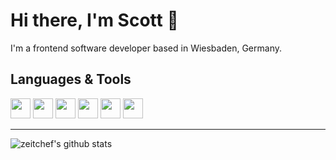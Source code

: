 # Hi there, I'm Scott 👋

I'm a frontend software developer based in Wiesbaden, Germany.

## Languages & Tools

<img height="32" width="32" src="https://cdn.jsdelivr.net/npm/simple-icons@v3/icons/html5.svg" />
<img height="32" width="32" src="https://cdn.jsdelivr.net/npm/simple-icons@v3/icons/css3.svg" />
<img height="32" width="32" src="https://cdn.jsdelivr.net/npm/simple-icons@v3/icons/javascript.svg" />

<img height="32" width="32" src="https://cdn.jsdelivr.net/npm/simple-icons@v3/icons/vue.svg" />
<img height="32" width="32" src="https://cdn.jsdelivr.net/npm/simple-icons@v3/icons/tailwindcss.svg" />

<img height="32" width="32" src="https://cdn.jsdelivr.net/npm/simple-icons@v3/icons/neovim.svg" />

---

![zeitchef's github stats](https://github-readme-stats.vercel.app/api?username=zeitchef&show_icons=true&count_private=true&theme=vue-dark)

[website]: https://scottvoyles.com
[twitter]: https://twitter.com/zeitchef
[linkedin]: https://www.linkedin.com/in/zeitchef/
